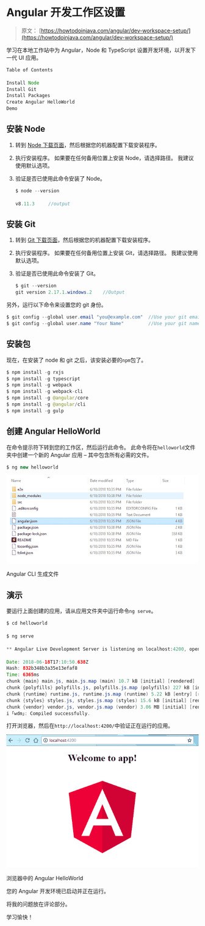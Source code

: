 # Angular 开发工作区设置

> 原文： [https://howtodoinjava.com/angular/dev-workspace-setup/](https://howtodoinjava.com/angular/dev-workspace-setup/)

学习在本地工作站中为 Angular，Node 和 TypeScript 设置开发环境，以开发下一代 UI 应用。

```java
Table of Contents

Install Node
Install Git
Install Packages
Create Angular HelloWorld
Demo
```

## 安装 Node

1.  转到 [Node 下载页面](https://nodejs.org/en/download/)，然后根据您的机器配置下载安装程序。
2.  执行安装程序。 如果要在任何备用位置上安装 Node，请选择路径。 我建议使用默认选项。
3.  验证是否已使用此命令安装了 Node。

    ```java
    $ node --version

    v8.11.3		//output

    ```

## 安装 Git

1.  转到 [Git 下载页面](https://git-scm.com/)，然后根据您的机器配置下载安装程序。
2.  执行安装程序。 如果要在任何备用位置上安装 Git，请选择路径。 我建议使用默认选项。
3.  验证是否已使用此命令安装了 Git。

    ```java
    $ git --version
    git version 2.17.1.windows.2	//Output

    ```

另外，运行以下命令来设置您的 git 身份。

```java
$ git config --global user.email "you@example.com"	//Use your git email id
$ git config --global user.name "Your Name"			//Use your git name

```

## 安装包

现在，在安装了 node 和 git 之后，该安装必要的`npm`包了。

```java
$ npm install -g rxjs
$ npm install -g typescript
$ npm install -g webpack
$ npm install -g webpack-cli
$ npm install -g @angular/core
$ npm install -g @angular/cli
$ npm install -g gulp

```

## 创建 Angular HelloWorld

在命令提示符下转到您的工作区，然后运行此命令。 此命令将在`helloworld`文件夹中创建一个新的 Angular 应用 – 其中包含所有必需的文件。

```java
$ ng new helloworld

```

![Angular CLI Generated Files](img/383375fea116170a765d6f0fc95acc09.png)

Angular CLI 生成文件



## 演示

要运行上面创建的应用，请从应用文件夹中运行命令`ng serve`。

```java
$ cd helloworld

$ ng serve

** Angular Live Development Server is listening on localhost:4200, open your browser on http://localhost:4200/ **

Date: 2018-06-18T17:10:50.638Z
Hash: 832b348b3a35e13efaf8
Time: 6365ms
chunk {main} main.js, main.js.map (main) 10.7 kB [initial] [rendered]
chunk {polyfills} polyfills.js, polyfills.js.map (polyfills) 227 kB [initial] [rendered]
chunk {runtime} runtime.js, runtime.js.map (runtime) 5.22 kB [entry] [rendered]
chunk {styles} styles.js, styles.js.map (styles) 15.6 kB [initial] [rendered]
chunk {vendor} vendor.js, vendor.js.map (vendor) 3.06 MB [initial] [rendered]
i ｢wdm｣: Compiled successfully.

```

打开浏览器，然后在`http://localhost:4200/`中验证正在运行的应用。

![Angular HelloWorld in Browser](img/618f060b2f81a1f95d6185306bc80704.png)

浏览器中的 Angular HelloWorld



您的 Angular 开发环境已启动并正在运行。

将我的问题放在评论部分。

学习愉快！